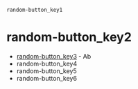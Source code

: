 ```ngMeta
random-button_key1
```
# random-button_key2
- [random-button_key3](http://codepen.io/navgurukul/full/jyNppO/) - Ab
- random-button_key4
- random-button_key5
- random-button_key6
